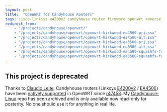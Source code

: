 ```yaml
---
layout: post
title:  "OpenWRT for Candyhouse Routers"
tags: cisco linksys e4200v2 candyhouse router firmware openwrt reverse_engineering
redirect_from: 
    - "/projects/candyhouse/openwrt/"
    - "/projects/candyhouse/openwrt/openwrt-kirkwood-ea4500-pri.ssa"
    - "/projects/candyhouse/openwrt/openwrt-kirkwood-ea4500-alt.ssa"
    - "/projects/candyhouse/openwrt/openwrt-kirkwood-ea3500-pri.ssa"
    - "/projects/candyhouse/openwrt/openwrt-kirkwood-ea3500-alt.ssa"
    - "/projects/candyhouse/openwrt/openwrt-kirkwood-ea4500-squashfs-factory.bin"
    - "/projects/candyhouse/openwrt/openwrt-kirkwood-ea3500-squashfs-factory.bin"
---
```

## This project is deprecated

Thanks to [Claudio Leite](https://github.com/leitec), Candyhouse routers (Linksys [E4200v2](http://amzn.to/2DqfpCP) / [EA4500](http://amzn.to/2DkGGX3)) have been [natively supported](https://wiki.openwrt.org/toh/linksys/ea4500) in OpenWRT since [r47458](https://dev.openwrt.org/changeset/47458).  My [Candyhouse-Linux](https://github.com/cilynx/Candyhouse-Linux) repo has been archived and is only available now read-only for posterity.  No one should use it for anything in real life.
